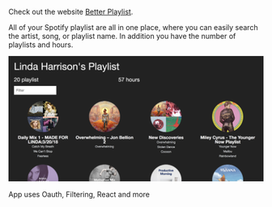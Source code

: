 Check out the website [Better Playlist](https://better-spotify-playlists.herokuapp.com/).

All of your Spotify playlist are all in one place, where you can easily search the artist, song, or playlist name.
In addition you have the number of playlists and hours.

![image of website](/public/website.png)

App uses Oauth, Filtering, React and more
